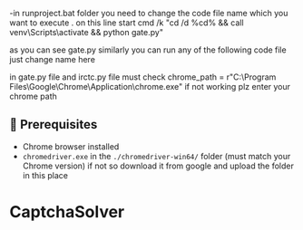 -in runproject.bat folder 
you need to change the code file name which you want to execute . on this line 
start cmd /k "cd /d %cd% && call venv\Scripts\activate && python gate.py"

as you can see gate.py similarly you can run any of the following code file just change name here




in gate.py file and irctc.py file 
must check 
chrome_path = r"C:\\Program Files\Google\Chrome\Application\chrome.exe"
if not working plz enter your chrome path


## 🧰 Prerequisites

- Chrome browser installed
- `chromedriver.exe` in the `./chromedriver-win64/` folder (must match your Chrome version)
if not so download it from google and upload the folder in this place 



# CaptchaSolver
